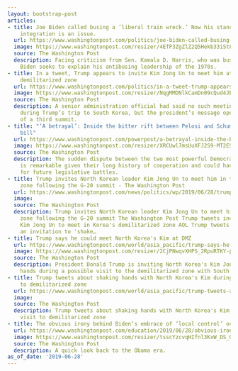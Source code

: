 ```yaml
---
layout: bootstrap-post
articles:
- title: Joe Biden called busing a ‘liberal train wreck.’ Now his stance on school
    integration is an issue.
  url: https://www.washingtonpost.com/politics/joe-biden-called-busing-a-liberal-train-wreck-now-his-stance-on-school-integration-is-an-issue/2019/06/28/557705dc-99b3-11e9-830a-21b9b36b64ad_story.html
  image: https://www.washingtonpost.com/resizer/4EfP3ZgZlZ2Q5Hekb33iSt6c_xY=/1484x0/arc-anglerfish-washpost-prod-washpost.s3.amazonaws.com/public/H2T3SKUZ2QI6TGQW3RKR5JNEHM.jpg
  source: The Washington Post
  description: Facing criticism from Sen. Kamala D. Harris, who was bused as a child,
    Biden seeks to explain his antibusing leadership of the 1970s.
- title: In a tweet, Trump appears to invite Kim Jong Un to meet him at the Korean
    demilitarized zone
  url: https://www.washingtonpost.com/politics/in-a-tweet-trump-appears-to-invite-kim-jong-un-to-meet-him-at-the-korean-demilitarized-zone/2019/06/28/0e9fc900-99f9-11e9-830a-21b9b36b64ad_story.html
  image: https://www.washingtonpost.com/resizer/NqgMMDNlkCamDn09cQud4JEAY-A=/1484x0/arc-anglerfish-washpost-prod-washpost.s3.amazonaws.com/public/3RSEXWUZ7II6TAYKEG43G23EVU.jpg
  source: The Washington Post
  description: A senior administration official had said no such meeting was planned
    during Trump’s trip to South Korea, but the president’s message opened the possibility
    of a third summit.
- title: "‘A betrayal’: Inside the bitter rift between Pelosi and Schumer over border
    bill"
  url: https://www.washingtonpost.com/powerpost/a-betrayal-inside-the-bitter-rift-between-pelosi-and-schumer-over-border-bill/2019/06/28/26fbb3b8-99bf-11e9-8d0a-5edd7e2025b1_story.html
  image: https://www.washingtonpost.com/resizer/XRCUwl7msUuXFJ2S9-MT2ESIm7s=/1484x0/arc-anglerfish-washpost-prod-washpost.s3.amazonaws.com/public/B7CLCIEZ34I6TELNTRQWA7MBSA.jpg
  source: The Washington Post
  description: The sudden dispute between the two most powerful Democrats in the country
    is remarkable given their long history of cooperation and could have serious ramifications
    for future legislative battles.
- title: Trump invites North Korean leader Kim Jong Un to meet him in the demilitarized
    zone following the G-20 summit - The Washington Post
  url: https://www.washingtonpost.com/news/politics/wp/2019/06/28/trump-invites-north-korean-leader-kim-jong-un-to-meet-him-in-the-demilitarized-zone-following-the-g-20-summit/
  image: 
  source: The Washington Post
  description: Trump invites North Korean leader Kim Jong Un to meet him in the demilitarized
    zone following the G-20 summit The Washington Post Trump tweets invitation to
    Kim Jong Un to meet in Korea's demilitarized zone AOL Trump tweets Kim Jong Un
    an invitation to 'shake…
- title: Trump says he could meet North Korea's Kim at DMZ
  url: https://www.washingtonpost.com/world/asia_pacific/trump-says-he-could-meet-north-koreas-kim-at-dmz/2019/06/28/cf8dee12-99f9-11e9-9a16-dc551ea5a43b_story.html
  image: https://www.washingtonpost.com/resizer/2CjPNwqvXHPS_2RpuRTKY-p3eVo=/1484x0/www.washingtonpost.com/pb/resources/img/twp-social-share.png
  source: The Washington Post
  description: President Donald Trump is inviting North Korea's Kim Jong Un to shake
    hands during a possible visit to the demilitarized zone with South Korea
- title: Trump tweets about shaking hands with North Korea's Kim during possible visit
    to demilitarized zone
  url: https://www.washingtonpost.com/world/asia_pacific/trump-tweets-about-shaking-hands-with-north-koreas-kim-during-possible-visit-to-demilitarized-zone/2019/06/28/a56fde7a-99f8-11e9-9a16-dc551ea5a43b_story.html
  image: 
  source: The Washington Post
  description: Trump tweets about shaking hands with North Korea's Kim during possible
    visit to demilitarized zone
- title: The obvious irony behind Biden’s embrace of ‘local control’ over education
  url: https://www.washingtonpost.com/education/2019/06/28/obvious-irony-behind-bidens-embrace-local-control-over-education/
  image: https://www.washingtonpost.com/resizer/tsscYzcvqHIfnl3KxW_DS_QlOVg=/1484x0/arc-anglerfish-washpost-prod-washpost.s3.amazonaws.com/public/LWWJGOUZ34I6TGQW3RKR5JNEHM.jpg
  source: The Washington Post
  description: A quick look back to the Obama era.
as_of_date: '2019-06-28'
---
```


